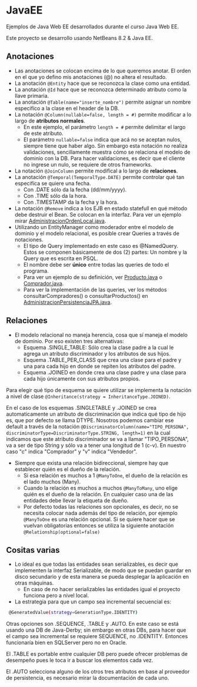 # JavaEE
Ejemplos de Java Web EE desarrollados durante el curso Java Web EE.

Este proyecto se desarrollo usando NetBeans 8.2 & Java EE.

## Anotaciones

* Las anotaciones se colocan encima de lo que queremos anotar. El orden en el que yo defino mis anotaciones (@) no altera el resultado.
* La anotación `@Entity` hace que se reconozca la clase como una entidad.
* La anotación `@Id` hace que se reconozca determinado atributo como la llave primaria.
* La anotación `@Table(name="inserte_nombre")` permite asignar un nombre especifíco a la clase en el header de la DB.
* La notación `@Column(nullable=false, length = #)` permite modificar a lo largo de **atributos normales**.
  * En este ejemplo, el parámetro `length = #` permite delimitar el largo de este atributo.
  * El parámetro `nullable=false` indica que acá no se aceptan nulos, siempre tiene que haber algo. Sin embargo esta notación no realiza validaciones, sencillamente muestra cómo se relaciona el modelo de dominio con la DB. Para hacer validaciones, es decir que el cliente no ingrese un nulo, se requiere de otros frameworks.
* La notación `@JoinColumn` permite modifical a lo largo de **relaciones**.
* La anotación `@Temporal(TemporalType.DATE)` permite controlar qué tan especifíca se quiere una fecha.
  * Con .DATE sólo da la fecha (dd/mm/yyyy).
  * Con .TIME sólo da la hora.
  * Con .TIMESTAMP da la fecha y la hora.
* La notación `@Remove` indica a los EJB en estado statefull en qué método debe destruir el Bean. Se colocan en la interfaz. Para ver un ejemplo mirar [AdministracionOrdenLocal.java](https://github.com/dfzunigah/JavaEE/blob/master/TiendaVirtual/TiendaVirtual-ejb/src/java/logica/AdministracionOrdenLocal.java).
* Utilizando un EntityManager como moderador entre el modelo de dominio y el modelo relacional, es posible crear Queries a través de notaciones.
  * El tipo de Query implementado en este caso es @NamedQuery. Estos se componen básicamente de dos (2) partes: Un nombre y la Query que es escrita en PSQL.
  * El nombre debe ser **único** entre todas las queries de todo el programa.
  * Para ver un ejemplo de su definición, ver [Producto.java](https://github.com/dfzunigah/JavaEE/blob/master/TiendaVirtual/TiendaVirtual-ejb/src/java/entidades/Producto.java) o [Comprador.java](https://github.com/dfzunigah/JavaEE/blob/master/TiendaVirtual/TiendaVirtual-ejb/src/java/entidades/Comprador.java).
  * Para ver la implementación de las queries, ver los métodos consultarCompradores() o consultarProductos() en [AdministracionPersistenciaJPA.java](https://github.com/dfzunigah/JavaEE/blob/master/TiendaVirtual/TiendaVirtual-ejb/src/java/logica/AdministracionPersistenciaJPA.java).

## Relaciones
* El modelo relacional no maneja herencia, cosa que sí maneja el modelo de dominio. Por eso existen tres alternativas:
  * Esquema .SINGLE_TABLE: Sólo crea la clase padre a la cual le agrega un atributo discriminador y los atributos de sus hijos.
  * Esquema .TABLE_PER_CLASS que crea una clase para el padre y una para cada hijo en donde se repiten los atributos del padre.
  * Esquema .JOINED en donde crea una clase padre y una clase para cada hijo únicamente con sus atributos propios.
  
Para elegir qué tipo de esquema se quiere utilizar se implementa la notación a nivel de clase `@Inheritance(strategy = InheritanceType.JOINED)`.

En el caso de los esquemas .SINGLETABLE y .JOINED se crea automaticamente un atributo de discriminación que indica qué tipo de hijo es, que por defecto se llama DTYPE. Nosotros podemos cambiar ese default a través de la notación `@DiscriminatorColumn(name="TIPO_PERSONA", discriminatorType=DiscriminatorType.STRING, length=1)` en la cual indicamos que este atributo discriminador se va a llamar "TIPO_PERSONA", va a ser de tipo String y sólo va a tener una longitud de 1 (c-v). En nuestro caso "c" indica "Comprador" y "v" indica "Vendedor".

* Siempre que exista una relación bidireccional, siempre hay que establecer quién es el dueño de la relación.
  * Si esa relación es muchos a 1 `@ManyToOne`, el dueño de la relación es el lado muchos (Many).
  * Cuando la relación es muchos a muchos `@ManyToMany`, uno elige quién es el dueño de la relación. En cualquier caso una de las entidades debe llevar la etiqueta de dueño.
  * Por defecto todas las relaciones son opcionales, es decir, no se necesita colocar nada además del tipo de relación, por ejemplo `@ManyToOne` es una relación opcional. Si se quiere hacer que se vuelvan obligatorias entonces se utiliza la siguiente anotación `@Relationship(optional=false)`
  
## Cositas varias

* Lo ideal es que todas las entidades sean serializables, es decir que implementen la interfaz Serializable, de modo que se puedan guardar en disco secundario y de esta manera se pueda desplegar la aplicación en otras máquinas.
  * En caso de no hacer serializables las entidades igual el proyecto funciona pero a nivel local.
* La estrategia para que un campo sea incremental secuencial es:

```sh
 @GeneratedValue(strategy=GenerationType.IDENTITY)
```
Otras opciones son .SEQUENCE, .TABLE y .AUTO. En este caso se está usando una DB de Java-Derby; sin embargo en otras DBs, para hacer que el campo sea incremental se requiere SEQUENCE, no .IDENTITY. Entonces funcionaría bien en SQLServer pero no en Oracle.

El .TABLE es portable entre cualquier DB pero puede ofrecer problemas de desempeño pues le toca ir a buscar los elementos cada vez.

El .AUTO selecciona alguno de los otros tres atributos en base al proveedor de persistencia, es necesario mirar la documentación de cada uno.
